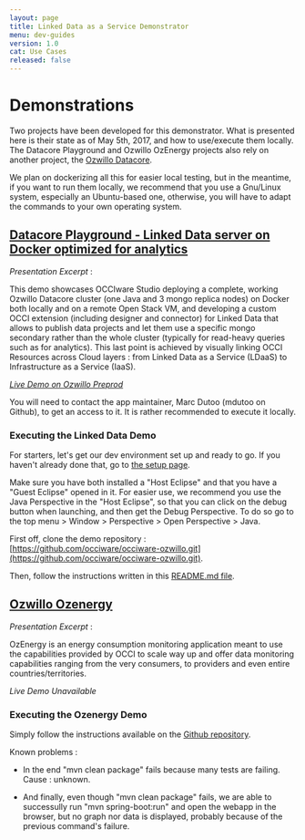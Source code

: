 ```yaml
---
layout: page
title: Linked Data as a Service Demonstrator
menu: dev-guides
version: 1.0
cat: Use Cases
released: false
---
```


# Demonstrations

Two projects have been developed for this demonstrator. What is presented here is their state as of May 5th, 2017, and how to use/execute them locally. The Datacore Playground and Ozwillo OzEnergy projects also rely on another project, the [Ozwillo Datacore](https://github.com/ozwillo/ozwillo-datacore).

We plan on dockerizing all this for easier local testing, but in the meantime, if you want to run them locally, we recommend that you use a Gnu/Linux system, especially an Ubuntu-based one, otherwise, you will have to adapt the commands to your own operating system.

## [Datacore Playground - Linked Data server on Docker optimized for analytics](https://github.com/occiware/occiware-ozwillo/blob/master/connector-analytics/)

_Presentation Excerpt_ :

This demo showcases OCCIware Studio deploying a complete, working Ozwillo Datacore cluster (one Java and 3 mongo replica nodes) on Docker both locally and on a remote Open Stack VM, and developing a custom OCCI extension (including designer and connector) for Linked Data that allows to publish data projects and let them use a specific mongo secondary rather than the whole cluster (typically for read-heavy queries such as for analytics). This last point is achieved by visually linking OCCI Resources across Cloud layers : from Linked Data as a Service (LDaaS) to Infrastructure as a Service (IaaS).

_[Live Demo on Ozwillo Preprod](https://data.ozwillo-preprod.eu/)_

You will need to contact the app maintainer, Marc Dutoo (mdutoo on Github), to get an access to it. It is rather recommended to execute it locally.

### Executing the Linked Data Demo

For starters, let's get our dev environment set up and ready to go. If you haven't already done that, go to [the setup page](http://occiware.github.io/content/developer-guides/snapshot/studio-setting-up-the-environment.html).

Make sure you have both installed a "Host Eclipse" and that you have a "Guest Eclipse" opened in it. For easier use, we recommend you use the Java Perspective in the "Host Eclipse", so that you can click on the debug button when launching, and then get the Debug Perspective. To do so go to the top menu > Window > Perspective > Open Perspective > Java.

First off, clone the demo repository : [https://github.com/occiware/occiware-ozwillo.git](https://github.com/occiware/occiware-ozwillo.git).

Then, follow the instructions written in this [README.md file](https://github.com/occiware/occiware-ozwillo/blob/master/connector-analytics/README.md).

## [Ozwillo Ozenergy](https://github.com/ozwillo/ozwillo-ozenergy)

_Presentation Excerpt_ :

OzEnergy is an energy consumption monitoring application meant to use the capabilities provided by OCCI to scale way up and offer data monitoring capabilities ranging from the very consumers, to providers and even entire countries/territories.

_Live Demo Unavailable_

### Executing the Ozenergy Demo

Simply follow the instructions available on the [Github repository](https://github.com/ozwillo/ozwillo-ozenergy).

Known problems :

+ In the end "mvn clean package" fails because many tests are failing. Cause : unknown.

+ And finally, even though "mvn clean package" fails, we are able to successully run "mvn spring-boot:run" and open the webapp in the browser, but no graph nor data is displayed, probably because of the previous command's failure.
